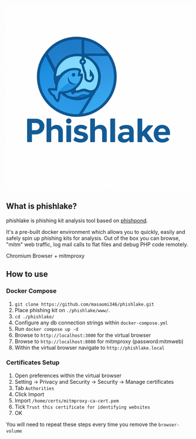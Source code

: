 <p align="center"><img src="./logo.png"></p>

## What is phishlake?
phishlake is phishing kit analysis tool based on [phishpond](https://github.com/zerofox-oss/phishpond).

It's a pre-built docker environment which allows you to quickly, easily and safely spin up phishing kits for analysis. Out of the box you can browse, "mitm" web traffic, log mail calls to flat files and debug PHP code remotely.

Chromium Browser + mitmproxy

## How to use
### Docker Compose
1. `git clone https://github.com/masaomi346/phishlake.git`
2. Place phishing kit on `./phishlake/www/`.
3. `cd ./phishlake/`
4. Configure any db connection strings within `docker-compose.yml`
5. Run `docker compose up -d`
6. Browse to `http://localhost:3000` for the virtual browser
7. Browse to `http://localhost:8080` for mitmproxy (password:mitmweb)
8. Within the virtual browser navigate to `http://phishlake.local`

### Certificates Setup
1. Open preferences within the virtual browser
2. Setting -> Privacy and Security -> Security -> Manage certificates
3. Tab `Authorities`
4. Click Import
5. Import `/home/certs/mitmproxy-ca-cert.pem`
6. Tick `Trust this certificate for identifying websites`
7. OK

You will need to repeat these steps every time you remove the `browser-volume`
